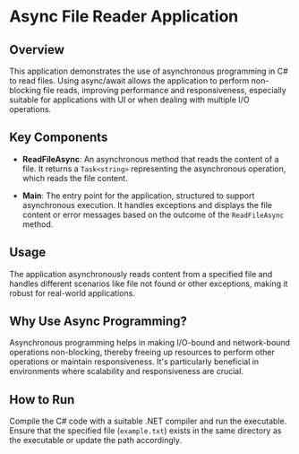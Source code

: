 # Async File Reader Application

## Overview

This application demonstrates the use of asynchronous programming in C# to read files. Using async/await allows the application to perform non-blocking file reads, improving performance and responsiveness, especially suitable for applications with UI or when dealing with multiple I/O operations.

## Key Components

- **ReadFileAsync**: An asynchronous method that reads the content of a file. It returns a `Task<string>` representing the asynchronous operation, which reads the file content.

- **Main**: The entry point for the application, structured to support asynchronous execution. It handles exceptions and displays the file content or error messages based on the outcome of the `ReadFileAsync` method.

## Usage

The application asynchronously reads content from a specified file and handles different scenarios like file not found or other exceptions, making it robust for real-world applications.

## Why Use Async Programming?

Asynchronous programming helps in making I/O-bound and network-bound operations non-blocking, thereby freeing up resources to perform other operations or maintain responsiveness. It's particularly beneficial in environments where scalability and responsiveness are crucial.

## How to Run

Compile the C# code with a suitable .NET compiler and run the executable. Ensure that the specified file (`example.txt`) exists in the same directory as the executable or update the path accordingly.

